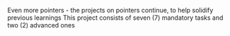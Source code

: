 Even more pointers - the projects on pointers continue, to help solidify previous learnings
This project consists of seven (7) mandatory tasks and two (2) advanced ones
